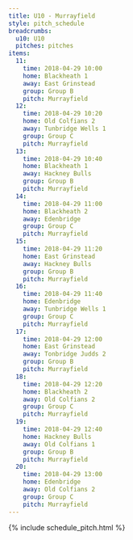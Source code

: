 ```yaml
---
title: U10 - Murrayfield
style: pitch_schedule
breadcrumbs:
  u10: U10
  pitches: pitches
items:
  11:
    time: 2018-04-29 10:00
    home: Blackheath 1
    away: East Grinstead
    group: Group B
    pitch: Murrayfield
  12:
    time: 2018-04-29 10:20
    home: Old Colfians 2
    away: Tunbridge Wells 1
    group: Group C
    pitch: Murrayfield
  13:
    time: 2018-04-29 10:40
    home: Blackheath 1
    away: Hackney Bulls
    group: Group B
    pitch: Murrayfield
  14:
    time: 2018-04-29 11:00
    home: Blackheath 2
    away: Edenbridge
    group: Group C
    pitch: Murrayfield
  15:
    time: 2018-04-29 11:20
    home: East Grinstead
    away: Hackney Bulls
    group: Group B
    pitch: Murrayfield
  16:
    time: 2018-04-29 11:40
    home: Edenbridge
    away: Tunbridge Wells 1
    group: Group C
    pitch: Murrayfield
  17:
    time: 2018-04-29 12:00
    home: East Grinstead
    away: Tonbridge Judds 2
    group: Group B
    pitch: Murrayfield
  18:
    time: 2018-04-29 12:20
    home: Blackheath 2
    away: Old Colfians 2
    group: Group C
    pitch: Murrayfield
  19:
    time: 2018-04-29 12:40
    home: Hackney Bulls
    away: Old Colfians 1
    group: Group B
    pitch: Murrayfield
  20:
    time: 2018-04-29 13:00
    home: Edenbridge
    away: Old Colfians 2
    group: Group C
    pitch: Murrayfield
---
```


{% include schedule_pitch.html %}
